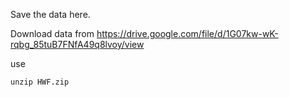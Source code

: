 Save the data here.

Download data from https://drive.google.com/file/d/1G07kw-wK-rqbg_85tuB7FNfA49q8lvoy/view

use

```
unzip HWF.zip
```

